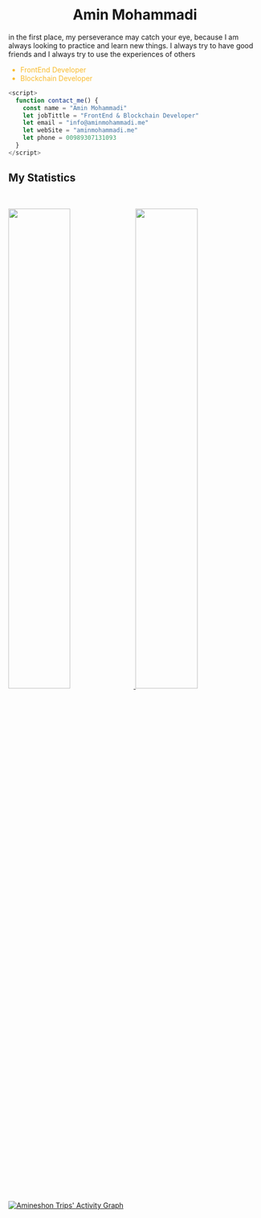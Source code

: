 <h1 align="center">
  <b>Amin Mohammadi</b>
</h1>


in the first place, my perseverance may catch your eye, because I am always looking to practice and learn new things. I always try to have good friends and I always try to use the experiences of others


<ul>
            <li style="color: #f9bc2f">FrontEnd Developer</li>
            <li  style="color: #f9bc2f">Blockchain Developer</li>
          </ul>



```javascript
<script>
  function contact_me() {
    const name = "Amin Mohammadi"
    let jobTittle = "FrontEnd & Blockchain Developer"
    let email = "info@aminmohammadi.me"
    let webSite = "aminmohammadi.me"
    let phone = 00989307131093
  }
</script>
```





## My Statistics

<br/>
<p align="left">
  <a href="https://aminmohammadi.me/">
  <img width="49.5%" src="https://github-readme-stats.vercel.app/api?username=amineshon&show_icons=true&theme=gruvbox&hide_border=true" />
    <img width="49.5%" src="https://github-readme-streak-stats.herokuapp.com/?user=amineshon&theme=gruvbox&hide_border=true" />
  </a>
</p>
<br>

[![Amineshon Trips' Activity Graph](https://activity-graph.herokuapp.com/graph?username=amineshon&custom_title=Amin%20Mohammadi%20Trips's%20Contribution%20Graph&theme=gruvbox&bg_color=282828&hide_border=true&line=d1a01f&point=c58545)](https://aminmohammadi.me)


